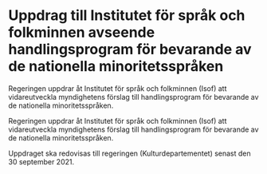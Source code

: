 # Uppdrag till Institutet för språk och folkminnen avseende handlingsprogram för bevarande av de nationella minoritetsspråken

Regeringen uppdrar åt Institutet för språk och folkminnen (Isof) att vidareutveckla myndighetens förslag till handlingsprogram för bevarande av de nationella minoritetsspråken.

Regeringen uppdrar åt Institutet för språk och folkminnen (Isof) att vidareutveckla myndighetens förslag till handlingsprogram för bevarande av de nationella minoritetsspråken.

Uppdraget ska redovisas till regeringen (Kulturdepartementet) senast den 30 september 2021.
